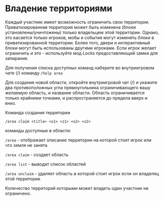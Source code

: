 # Владение территориями



Каждый участник имеет возможность ограничить свои территории. Приватизированная территория может быть изменена (блоки установлены/уничтожены)  только владельцем этой территории. Однако, это касается только игроков, мобы и события могут изменять блоки в приватизированной территории. Более того, двери и интерактивный блоки могут быть использованы другими игроками. Если игрок желает ограничить и это - используйте мод Locks предоставляющий замки для запирания.

Для получения списка доступных команд наберите во внутриигровом чате (/) команду `/help area`

Для создания новой области, откройте внутриигровой чат (/) и укажите два противоположных угла прямоугольника ограничивающего вашу желаемую область, и название области. Область ограничивается только крайними точками, и распространяется до предела вверх и вниз.

Команда создания территории

`/area claim <title> <x1> <z1> <x2> <z2>`



команды доступные в области:

`/area` - отображает описание территории на которой стоит игрок или что земля не занята

`/area claim` - создает область

`/area list` - выводит список областей

`/area unclaim` - удаляет область в которой стоит игрок если он владелец этой территории



Количество территорий которыми может владеть один участник не ограничено.

